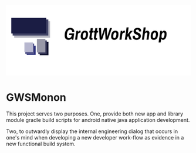![gws header](art/gws_github_header.png)

GWSMonon
========

This project serves two purposes. One, provide both new app and 
library module gradle build scripts for android native java application 
development. 

Two, to outwardly display the internal engineering dialog that occurs 
in one's mind when developing a new developer work-flow as evidence 
in a new functional build system.